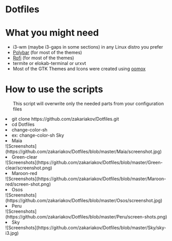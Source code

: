 # Dotfiles

<h1>What you might need</h1>
<ul>
  <li> i3-wm (maybe i3-gaps in some sections) in any Linux distro you prefer</li>
  <li> <a href="https://github.com/jaagr/polybar">Polybar</a> (for most of the themes)</li>
  <li> <a href="https://davedavenport.github.io/rofi/">Rofi</a> (for most of the themes)</li>
  <li> termite or elokab-terminal or urxvt </li>
  <li> Most of the GTK Themes and Icons were created using <a href="https://github.com/actionless/oomox">oomox</a></li>
</ul>

<h1>How to use the scripts</h1>
<ul>
This script will overwrite only the needed parts from your configuration files

</ul>

  <li> git clone https://github.com/zakariakov/Dotfiles.git</li>
  <li> cd Dotfiles</li>
  <li> change-color-sh <color folder></li>
  <li> ex: change-color-sh Sky</li>

 <li>Maia</li>
![Screenshots](https://github.com/zakariakov/Dotfiles/blob/master/Maia/screenshot.jpg)

 <li>Green-clear</li>
![Screenshots](https://github.com/zakariakov/Dotfiles/blob/master/Green-clear/screenshot.png)

 <li>Maroon-red</li>
![Screenshots](https://github.com/zakariakov/Dotfiles/blob/master/Maroon-red/screen-shot.png)

 <li>Osos</li>
![Screenshots](https://github.com/zakariakov/Dotfiles/blob/master/Osos/screenshot.jpg)

 <li>Peru</li>
![Screenshots](https://github.com/zakariakov/Dotfiles/blob/master/Peru/screen-shots.png)

 <li>Sky</li>
![Screenshots](https://github.com/zakariakov/Dotfiles/blob/master/Sky/sky-i3.jpg)
